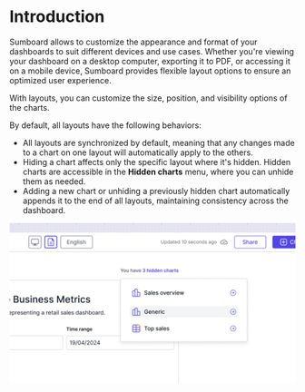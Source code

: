 # Introduction
Sumboard allows to customize the appearance and format of your dashboards to suit different devices and use cases. Whether you're viewing your dashboard on a desktop computer, exporting it to PDF, or accessing it on a mobile device, Sumboard provides flexible layout options to ensure an optimized user experience.

With layouts, you can customize the size, position, and visibility options of the charts.

By default, all layouts have the following behaviors:
* All layouts are synchronized by default, meaning that any changes made to a chart on one layout will automatically apply to the others.
* Hiding a chart affects only the specific layout where it's hidden. Hidden charts are accessible in the **Hidden charts** menu, where you can unhide them as needed.
* Adding a new chart or unhiding a previously hidden chart automatically appends it to the end of all layouts, maintaining consistency across the dashboard.

![Hidden charts](hidden.jpg)
